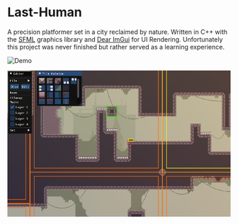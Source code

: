 # Last-Human
A precision platformer set in a city reclaimed by nature. Written in C++ with the [SFML](https://www.sfml-dev.org/) graphics library and [Dear ImGui](https://github.com/ocornut/imgui) for UI Rendering. Unfortunately this project was never finished but rather served as a learning experience.

![Demo](/Demo.gif?raw=true)

![EditorVisual](/EditorVisual.png?raw=true)
